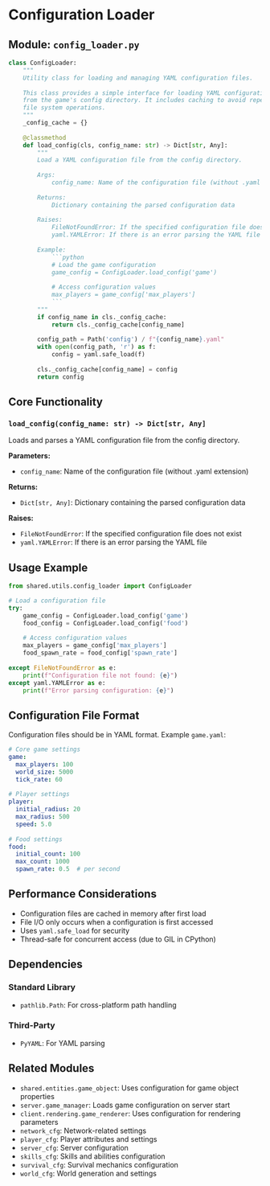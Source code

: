 # Configuration Loader

## Module: `config_loader.py`

```python
class ConfigLoader:
    """
    Utility class for loading and managing YAML configuration files.
    
    This class provides a simple interface for loading YAML configuration files
    from the game's config directory. It includes caching to avoid repeated
    file system operations.
    """
    _config_cache = {}
    
    @classmethod
    def load_config(cls, config_name: str) -> Dict[str, Any]:
        """
        Load a YAML configuration file from the config directory.
        
        Args:
            config_name: Name of the configuration file (without .yaml extension)
            
        Returns:
            Dictionary containing the parsed configuration data
            
        Raises:
            FileNotFoundError: If the specified configuration file does not exist
            yaml.YAMLError: If there is an error parsing the YAML file
            
        Example:
            ```python
            # Load the game configuration
            game_config = ConfigLoader.load_config('game')
            
            # Access configuration values
            max_players = game_config['max_players']
            ```
        """
        if config_name in cls._config_cache:
            return cls._config_cache[config_name]
            
        config_path = Path('config') / f"{config_name}.yaml"
        with open(config_path, 'r') as f:
            config = yaml.safe_load(f)
            
        cls._config_cache[config_name] = config
        return config
```

## Core Functionality

### `load_config(config_name: str) -> Dict[str, Any]`

Loads and parses a YAML configuration file from the config directory.

**Parameters:**

- `config_name`: Name of the configuration file (without .yaml extension)

**Returns:**

- `Dict[str, Any]`: Dictionary containing the parsed configuration data

**Raises:**

- `FileNotFoundError`: If the specified configuration file does not exist
- `yaml.YAMLError`: If there is an error parsing the YAML file

## Usage Example

```python
from shared.utils.config_loader import ConfigLoader

# Load a configuration file
try:
    game_config = ConfigLoader.load_config('game')
    food_config = ConfigLoader.load_config('food')
    
    # Access configuration values
    max_players = game_config['max_players']
    food_spawn_rate = food_config['spawn_rate']
    
except FileNotFoundError as e:
    print(f"Configuration file not found: {e}")
except yaml.YAMLError as e:
    print(f"Error parsing configuration: {e}")
```

## Configuration File Format

Configuration files should be in YAML format. Example `game.yaml`:

```yaml
# Core game settings
game:
  max_players: 100
  world_size: 5000
  tick_rate: 60
  
# Player settings
player:
  initial_radius: 20
  max_radius: 500
  speed: 5.0
  
# Food settings
food:
  initial_count: 100
  max_count: 1000
  spawn_rate: 0.5  # per second
```

## Performance Considerations

- Configuration files are cached in memory after first load
- File I/O only occurs when a configuration is first accessed
- Uses `yaml.safe_load` for security
- Thread-safe for concurrent access (due to GIL in CPython)

## Dependencies

### Standard Library

- `pathlib.Path`: For cross-platform path handling

### Third-Party

- `PyYAML`: For YAML parsing

## Related Modules

- `shared.entities.game_object`: Uses configuration for game object properties
- `server.game_manager`: Loads game configuration on server start
- `client.rendering.game_renderer`: Uses configuration for rendering parameters
- `network_cfg`: Network-related settings
- `player_cfg`: Player attributes and settings
- `server_cfg`: Server configuration
- `skills_cfg`: Skills and abilities configuration
- `survival_cfg`: Survival mechanics configuration
- `world_cfg`: World generation and settings
